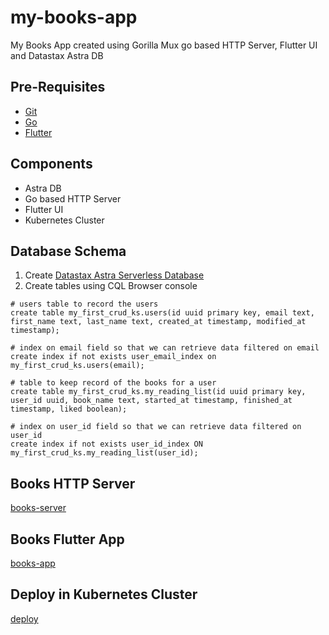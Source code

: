 # my-books-app
My Books App created using Gorilla Mux go based HTTP Server, Flutter UI and Datastax Astra DB

## Pre-Requisites
- [Git](https://git-scm.com/downloads)
- [Go](https://golang.org/doc/install)
- [Flutter](https://flutter.dev/docs/get-started/install)

## Components
- Astra DB
- Go based HTTP Server
- Flutter UI
- Kubernetes Cluster

## Database Schema
1. Create [Datastax Astra Serverless Database](https://astra.datastax.com)
2. Create tables using CQL Browser console
```
# users table to record the users
create table my_first_crud_ks.users(id uuid primary key, email text, first_name text, last_name text, created_at timestamp, modified_at timestamp);

# index on email field so that we can retrieve data filtered on email
create index if not exists user_email_index on my_first_crud_ks.users(email);

# table to keep record of the books for a user
create table my_first_crud_ks.my_reading_list(id uuid primary key, user_id uuid, book_name text, started_at timestamp, finished_at timestamp, liked boolean);

# index on user_id field so that we can retrieve data filtered on user_id
create index if not exists user_id_index ON my_first_crud_ks.my_reading_list(user_id);
```
## Books HTTP Server
[books-server](books-server/README.md)

## Books Flutter App
[books-app](books-server/README.md)

## Deploy in Kubernetes Cluster
[deploy](deploy/README.md)

